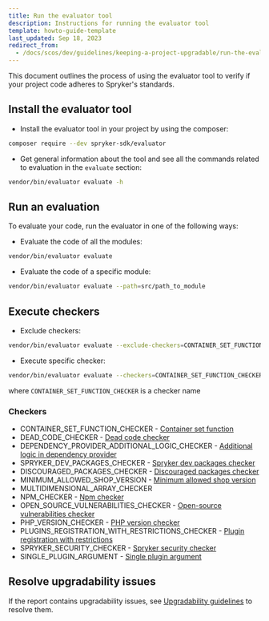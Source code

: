 ```yaml
---
title: Run the evaluator tool
description: Instructions for running the evaluator tool
template: howto-guide-template
last_updated: Sep 18, 2023
redirect_from:
  - /docs/scos/dev/guidelines/keeping-a-project-upgradable/run-the-evaluator-tool.html
---
```


This document outlines the process of using the evaluator tool to verify if your project code adheres to Spryker's standards.

## Install the evaluator tool

* Install the evaluator tool in your project by using the composer:
```bash
composer require --dev spryker-sdk/evaluator
```

* Get general information about the tool and see all the commands related to evaluation in the `evaluate` section:

```bash
vendor/bin/evaluator evaluate -h
```

## Run an evaluation

To evaluate your code, run the evaluator in one of the following ways:

* Evaluate the code of all the modules:

```bash
vendor/bin/evaluator evaluate
```

* Evaluate the code of a specific module:

```bash
vendor/bin/evaluator evaluate --path=src/path_to_module
```

## Execute checkers
* Exclude checkers:
```bash
vendor/bin/evaluator evaluate --exclude-checkers=CONTAINER_SET_FUNCTION_CHECKER
```
* Execute specific checker:
```bash
vendor/bin/evaluator evaluate --checkers=CONTAINER_SET_FUNCTION_CHECKER
```
where `CONTAINER_SET_FUNCTION_CHECKER` is a checker name
### Checkers
* CONTAINER_SET_FUNCTION_CHECKER - [Container set function](https://docs.spryker.com/docs/dg/dev/guidelines/keeping-a-project-upgradable/upgradability-guidelines/container-set-function.html)
* DEAD_CODE_CHECKER - [Dead code checker](https://docs.spryker.com/docs/dg/dev/guidelines/keeping-a-project-upgradable/upgradability-guidelines/dead-code-checker.html)
* DEPENDENCY_PROVIDER_ADDITIONAL_LOGIC_CHECKER - [Additional logic in dependency provider](https://docs.spryker.com/docs/dg/dev/guidelines/keeping-a-project-upgradable/upgradability-guidelines/additional-logic-in-dependency-provider.html#run-only-this-checker)
* SPRYKER_DEV_PACKAGES_CHECKER - [Spryker dev packages checker](https://docs.spryker.com/docs/dg/dev/guidelines/keeping-a-project-upgradable/upgradability-guidelines/spryker-dev-packages-checker.html)
* DISCOURAGED_PACKAGES_CHECKER - [Discouraged packages checker](https://docs.spryker.com/docs/dg/dev/guidelines/keeping-a-project-upgradable/upgradability-guidelines/discouraged-packages-checker.html)
* MINIMUM_ALLOWED_SHOP_VERSION - [Minimum allowed shop version](https://docs.spryker.com/docs/dg/dev/guidelines/keeping-a-project-upgradable/upgradability-guidelines/minimum-allowed-shop-version.html)
* MULTIDIMENSIONAL_ARRAY_CHECKER
* NPM_CHECKER - [Npm checker](https://docs.spryker.com/docs/dg/dev/guidelines/keeping-a-project-upgradable/upgradability-guidelines/npm-checker.html)
* OPEN_SOURCE_VULNERABILITIES_CHECKER - [Open-source vulnerabilities checker](https://docs.spryker.com/docs/dg/dev/guidelines/keeping-a-project-upgradable/upgradability-guidelines/open-source-vulnerabilities.html)
* PHP_VERSION_CHECKER - [PHP version checker](https://docs.spryker.com/docs/dg/dev/guidelines/keeping-a-project-upgradable/upgradability-guidelines/php-version.html#problem-description)
* PLUGINS_REGISTRATION_WITH_RESTRICTIONS_CHECKER - [Plugin registration with restrictions](https://docs.spryker.com/docs/dg/dev/guidelines/keeping-a-project-upgradable/upgradability-guidelines/plugin-registration-with-restrintions.html)
* SPRYKER_SECURITY_CHECKER - [Spryker security checker](https://docs.spryker.com/docs/dg/dev/guidelines/keeping-a-project-upgradable/upgradability-guidelines/spryker-security-checker.html)
* SINGLE_PLUGIN_ARGUMENT - [Single plugin argument](https://docs.spryker.com/docs/dg/dev/guidelines/keeping-a-project-upgradable/upgradability-guidelines/single-plugin-argument.html)

## Resolve upgradability issues

If the report contains upgradability issues, see [Upgradability guidelines](/docs/dg/dev/guidelines/keeping-a-project-upgradable/upgradability-guidelines/upgradability-guidelines.html) to resolve them.
